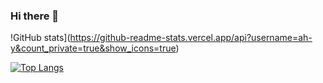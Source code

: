 ### Hi there 👋

<!--
**ah-y/ah-y** is a ✨ _special_ ✨ repository because its `README.md` (this file) appears on your GitHub profile.

Here are some ideas to get you started:

- 🔭 I’m currently working on ...
- 🌱 I’m currently learning ...
- 👯 I’m looking to collaborate on ...
- 🤔 I’m looking for help with ...
- 💬 Ask me about ...
- 📫 How to reach me: ...
- 😄 Pronouns: ...
- ⚡ Fun fact: ...
-->

!GitHub stats](https://github-readme-stats.vercel.app/api?username=ah-y&count_private=true&show_icons=true)

[![Top Langs](https://github-readme-stats.vercel.app/api/top-langs/?username=ah-y&langs_count=8&layout=compact)](https://github.com/anuraghazra/github-readme-stats)
